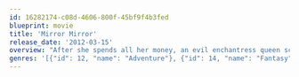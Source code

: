 ```yaml
---
id: 16282174-c08d-4606-800f-45bf9f4b3fed
blueprint: movie
title: 'Mirror Mirror'
release_date: '2012-03-15'
overview: "After she spends all her money, an evil enchantress queen schemes to marry a handsome, wealthy prince. There's just one problem - he's in love with a beautiful princess, Snow White. Now, joined by seven rebellious dwarves, Snow White launches an epic battle of good vs. evil..."
genres: '[{"id": 12, "name": "Adventure"}, {"id": 14, "name": "Fantasy"}, {"id": 18, "name": "Drama"}, {"id": 35, "name": "Comedy"}, {"id": 878, "name": "Science Fiction"}, {"id": 10751, "name": "Family"}]'
---
```

